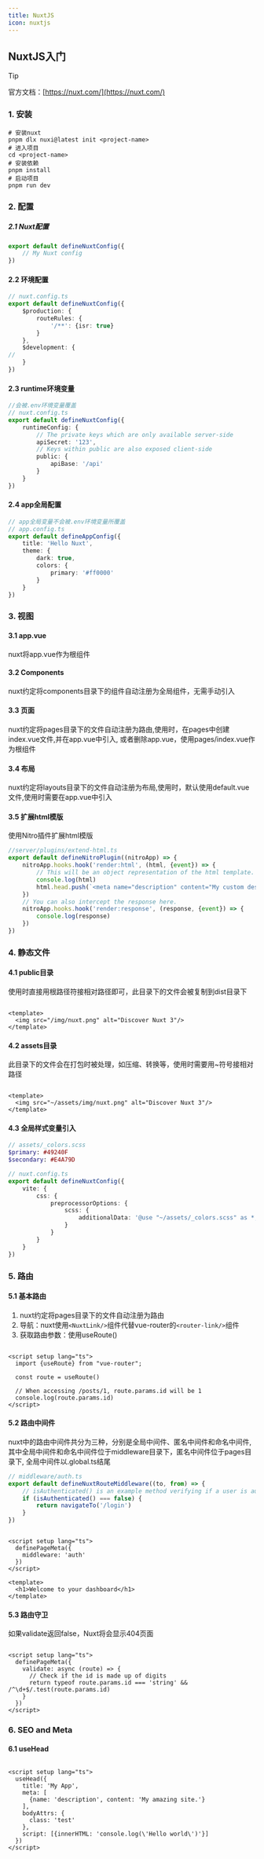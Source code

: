 ```yaml
---
title: NuxtJS
icon: nuxtjs
---
```


## NuxtJS入门

> [!tip]
> 官方文档：[https://nuxt.com/](https://nuxt.com/)

### 1. 安装

```shell
# 安装nuxt
pnpm dlx nuxi@latest init <project-name>
# 进入项目
cd <project-name>
# 安装依赖
pnpm install
# 启动项目
pnpm run dev
```

### 2. 配置

##### 2.1 Nuxt配置

```ts
export default defineNuxtConfig({
    // My Nuxt config
})
```

#### 2.2 环境配置

```ts
// nuxt.config.ts
export default defineNuxtConfig({
    $production: {
        routeRules: {
            '/**': {isr: true}
        }
    },
    $development: {
//
    }
})

```

#### 2.3 runtime环境变量

```ts
//会被.env环境变量覆盖
// nuxt.config.ts
export default defineNuxtConfig({
    runtimeConfig: {
        // The private keys which are only available server-side
        apiSecret: '123',
        // Keys within public are also exposed client-side
        public: {
            apiBase: '/api'
        }
    }
})
```

#### 2.4 app全局配置

```ts
// app全局变量不会被.env环境变量所覆盖
// app.config.ts
export default defineAppConfig({
    title: 'Hello Nuxt',
    theme: {
        dark: true,
        colors: {
            primary: '#ff0000'
        }
    }
})
```

### 3. 视图

#### 3.1 app.vue

nuxt将app.vue作为根组件

#### 3.2 Components

nuxt约定将components目录下的组件自动注册为全局组件，无需手动引入

#### 3.3 页面

nuxt约定将pages目录下的文件自动注册为路由,使用时，在pages中创建index.vue文件,并在app.vue中引入<NuxtPage/>,
或者删除app.vue，使用pages/index.vue作为根组件

#### 3.4 布局

nuxt约定将layouts目录下的文件自动注册为布局,使用时，默认使用default.vue文件,使用时需要在app.vue中引入<NuxtLayout/>

#### 3.5 扩展html模版

使用Nitro插件扩展html模版

```ts
//server/plugins/extend-html.ts
export default defineNitroPlugin((nitroApp) => {
    nitroApp.hooks.hook('render:html', (html, {event}) => {
        // This will be an object representation of the html template.
        console.log(html)
        html.head.push(`<meta name="description" content="My custom description" />`)
    })
    // You can also intercept the response here.
    nitroApp.hooks.hook('render:response', (response, {event}) => {
        console.log(response)
    })
})


```

### 4. 静态文件

#### 4.1 public目录

使用时直接用根路径符接相对路径即可，此目录下的文件会被复制到dist目录下

```vue

<template>
  <img src="/img/nuxt.png" alt="Discover Nuxt 3"/>
</template>
```

#### 4.2 assets目录

此目录下的文件会在打包时被处理，如压缩、转换等，使用时需要用~符号接相对路径

```vue

<template>
  <img src="~/assets/img/nuxt.png" alt="Discover Nuxt 3"/>
</template>
```

#### 4.3 全局样式变量引入

```sass
// assets/_colors.scss
$primary: #49240F
$secondary: #E4A79D
```

```ts
// nuxt.config.ts
export default defineNuxtConfig({
    vite: {
        css: {
            preprocessorOptions: {
                scss: {
                    additionalData: '@use "~/assets/_colors.scss" as *;'
                }
            }
        }
    }
})
```

### 5. 路由

#### 5.1 基本路由

1. nuxt约定将pages目录下的文件自动注册为路由
2. 导航：nuxt使用`<NuxtLink/>`组件代替vue-router的`<router-link/>`组件
3. 获取路由参数：使用useRoute()

```vue

<script setup lang="ts">
  import {useRoute} from "vue-router";

  const route = useRoute()

  // When accessing /posts/1, route.params.id will be 1
  console.log(route.params.id)
</script>
```

#### 5.2 路由中间件

nuxt中的路由中间件共分为三种，分别是全局中间件、匿名中间件和命名中间件,其中全局中间件和命名中间件位于middleware目录下，匿名中间件位于pages目录下,
全局中间件以.global.ts结尾

```ts
// middleware/auth.ts
export default defineNuxtRouteMiddleware((to, from) => {
    // isAuthenticated() is an example method verifying if a user is authenticated
    if (isAuthenticated() === false) {
        return navigateTo('/login')
    }
})
```

```vue

<script setup lang="ts">
  definePageMeta({
    middleware: 'auth'
  })
</script>

<template>
  <h1>Welcome to your dashboard</h1>
</template>
```

#### 5.3 路由守卫

如果validate返回false，Nuxt将会显示404页面

```vue

<script setup lang="ts">
  definePageMeta({
    validate: async (route) => {
      // Check if the id is made up of digits
      return typeof route.params.id === 'string' && /^\d+$/.test(route.params.id)
    }
  })
</script>
```

### 6. SEO and Meta

#### 6.1 useHead

```vue

<script setup lang="ts">
  useHead({
    title: 'My App',
    meta: [
      {name: 'description', content: 'My amazing site.'}
    ],
    bodyAttrs: {
      class: 'test'
    },
    script: [{innerHTML: 'console.log(\'Hello world\')'}]
  })
</script>
```













